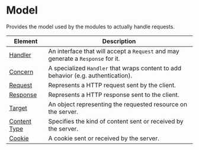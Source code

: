# Model

Provides the model used by the modules to actually handle requests.

| Element | Description |
|---|---|
| [Handler](./Handler.md) | An interface that will accept a `Request` and may generate a `Response` for it. |
| [Concern](./Concern.md) | A specialized `Handler` that wraps content to add behavior (e.g. authentication). |
| [Request](./Request.md) | Represents a HTTP request sent by the client. |
| [Response](./Response.md) | Represents a HTTP response sent to the client. |
| [Target](./Target.md) | An object representing the requested resource on the server. |
| [Content Type](./ContentType.md) | Specifies the kind of content sent or received by the server. |
| [Cookie](./Cookie.md) | A cookie sent or received by the server. |
